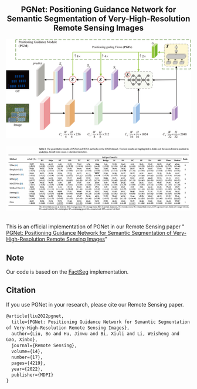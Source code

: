 <h2 align="center">PGNet: Positioning Guidance Network for Semantic Segmentation of Very-High-Resolution Remote Sensing Images</h2>

<div align="center">
  <img src="https://github.com/Fhujinwu/PGNet/blob/main/PGNet.png"><br><br>
</div>
<div align="center">
  <img src="https://github.com/Fhujinwu/PGNet/blob/main/experience.png"><br><br>
</div>

This is an official implementation of PGNet in our Remote Sensing paper "
<a href="https://www.mdpi.com/2072-4292/14/17/4219">
PGNet: Positioning Guidance Network for Semantic Segmentation of Very-High-Resolution Remote Sensing Images</a>"


## Note
Our code is based on the <a href="https://github.com/Junjue-Wang/FactSeg">
FactSeg</a> implementation.

## Citation
If you use PGNet in your research, please cite our Remote Sensing paper.
```text
@article{liu2022pgnet,
  title={PGNet: Positioning Guidance Network for Semantic Segmentation of Very-High-Resolution Remote Sensing Images},
  author={Liu, Bo and Hu, Jinwu and Bi, Xiuli and Li, Weisheng and Gao, Xinbo},
  journal={Remote Sensing},
  volume={14},
  number={17},
  pages={4219},
  year={2022},
  publisher={MDPI}
}
```


